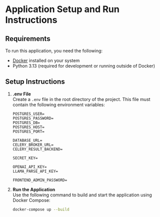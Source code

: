 # Application Setup and Run Instructions

## Requirements

To run this application, you need the following:

- [Docker](https://www.docker.com/) installed on your system
- Python 3.13 (required for development or running outside of Docker)

## Setup Instructions

1. **.env File**  
Create a `.env` file in the root directory of the project. This file must contain the following environment variables:

    ```env
    POSTGRES_USER=
    POSTGRES_PASSWORD=
    POSTGRES_DB=
    POSTGRES_HOST=
    POSTGRES_PORT=

    DATABASE_URL=
    CELERY_BROKER_URL=
    CELERY_RESULT_BACKEND=

    SECRET_KEY=

    OPENAI_API_KEY=
    LLAMA_PARSE_API_KEY=

    FRONTEND_ADMIN_PASSWORD=
    ```

2. **Run the Application**  
Use the following command to build and start the application using Docker Compose:

    ```bash
    docker-compose up --build
    ```
